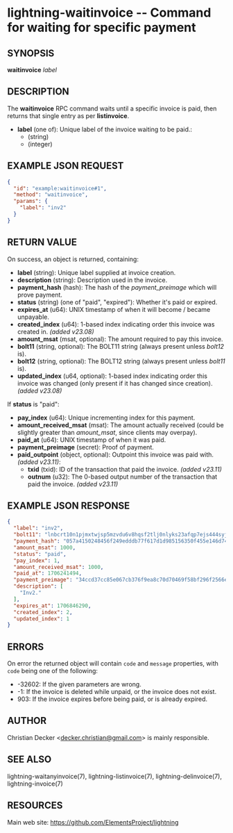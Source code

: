 lightning-waitinvoice -- Command for waiting for specific payment
=================================================================

SYNOPSIS
--------

**waitinvoice** *label* 

DESCRIPTION
-----------

The **waitinvoice** RPC command waits until a specific invoice is paid, then returns that single entry as per **listinvoice**.

- **label** (one of): Unique label of the invoice waiting to be paid.:
  - (string)
  - (integer)

EXAMPLE JSON REQUEST
--------------------

```json
{
  "id": "example:waitinvoice#1",
  "method": "waitinvoice",
  "params": {
    "label": "inv2"
  }
}
```

RETURN VALUE
------------

On success, an object is returned, containing:

- **label** (string): Unique label supplied at invoice creation.
- **description** (string): Description used in the invoice.
- **payment\_hash** (hash): The hash of the *payment\_preimage* which will prove payment.
- **status** (string) (one of "paid", "expired"): Whether it's paid or expired.
- **expires\_at** (u64): UNIX timestamp of when it will become / became unpayable.
- **created\_index** (u64): 1-based index indicating order this invoice was created in. *(added v23.08)*
- **amount\_msat** (msat, optional): The amount required to pay this invoice.
- **bolt11** (string, optional): The BOLT11 string (always present unless *bolt12* is).
- **bolt12** (string, optional): The BOLT12 string (always present unless *bolt11* is).
- **updated\_index** (u64, optional): 1-based index indicating order this invoice was changed (only present if it has changed since creation). *(added v23.08)*

If **status** is "paid":
  - **pay\_index** (u64): Unique incrementing index for this payment.
  - **amount\_received\_msat** (msat): The amount actually received (could be slightly greater than *amount\_msat*, since clients may overpay).
  - **paid\_at** (u64): UNIX timestamp of when it was paid.
  - **payment\_preimage** (secret): Proof of payment.
  - **paid\_outpoint** (object, optional): Outpoint this invoice was paid with. *(added v23.11)*:
    - **txid** (txid): ID of the transaction that paid the invoice. *(added v23.11)*
    - **outnum** (u32): The 0-based output number of the transaction that paid the invoice. *(added v23.11)*

EXAMPLE JSON RESPONSE
---------------------

```json
{
  "label": "inv2",
  "bolt11": "lnbcrt10n1pjmxtwjsp5mzvdu6v8hqsf2tlj0nlyks23afqp7ejs444syjxf74p60ztmld8qpp5q4ayz5pys3t0yj0dmkmh7ctarkv9z434paz4u9rdwnj4f43thhaqdq8d9h8vvsxqyjw5qcqp99qxpqysgqn0055ttns6pafsxh6xuqce6e4vz8gtxlzqx0l9d9f5crmqx4jymh4zy9jdaszm0dj89sq39fvhpwcs626dt0n3gw8kassfdehp5sy3sq7fzy3w",
  "payment_hash": "057a4150248456f249edddb77f617d1d985156350f455e146d74e554d62bbdfa",
  "amount_msat": 1000,
  "status": "paid",
  "pay_index": 1,
  "amount_received_msat": 1000,
  "paid_at": 1706241494,
  "payment_preimage": "34ccd37cc85e067cb376f9ea8c70d70469f58bf296f2566ed9ad4dfb70971a26",
  "description": [
    "Inv2."
  ],
  "expires_at": 1706846290,
  "created_index": 2,
  "updated_index": 1
}
```

ERRORS
------

On error the returned object will contain `code` and `message` properties, with `code` being one of the following:

- -32602: If the given parameters are wrong.
- -1: If the invoice is deleted while unpaid, or the invoice does not exist.
- 903: If the invoice expires before being paid, or is already expired.

AUTHOR
------

Christian Decker <<decker.christian@gmail.com>> is mainly responsible.

SEE ALSO
--------

lightning-waitanyinvoice(7), lightning-listinvoice(7), lightning-delinvoice(7), lightning-invoice(7)

RESOURCES
---------

Main web site: <https://github.com/ElementsProject/lightning>
